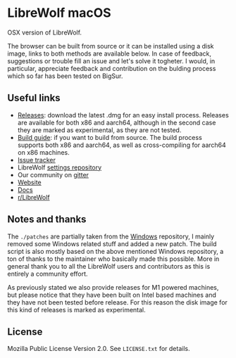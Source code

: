 # LibreWolf macOS

OSX version of LibreWolf.

The browser can be built from source or it can be installed using a disk image, links to both methods are available below.
In case of feedback, suggestions or trouble fill an issue and let's solve it togheter. I would, in particular, appreciate feedback and contribution on the bulding process which so far has been tested on BigSur.

## Useful links
- [Releases](https://gitlab.com/librewolf-community/browser/macos/-/releases): download the latest .dmg for an easy install process. Releases are available for both x86 and aarch64, although in the second case they are marked as experimental, as they are not tested.
- [Build guide](./build_guide.md): if you want to build from source. The build process supports both x86 and aarch64, as well as cross-compiling for aarch64 on x86 machines.
- [Issue tracker](https://gitlab.com/librewolf-community/browser/macos/-/issues)
- LibreWolf [settings repository](https://gitlab.com/librewolf-community/settings)
- Our community on [gitter](https://gitter.im/librewolf-community/librewolf)
- [Website](https://librewolf-community.gitlab.io/)
- [Docs](https://librewolf.readthedocs.io/en/latest/)
- [r/LibreWolf](https://www.reddit.com/r/LibreWolf/)

## Notes and thanks
The `./patches` are partially taken from the [Windows](https://gitlab.com/librewolf-community/browser/windows/) repository, I mainly removed some Windows related stuff and added a new patch. The build script is also mostly based on the above mentioned Windows repository, a ton of thanks to the maintainer who basically made this possible. More in general thank you to all the LibreWolf users and contributors as this is entirely a community effort.

As previously stated we also provide releases for M1 powered machines, but please notice that they have been built on Intel based machines and they have not been tested before release. For this reason the disk image for this kind of releases is marked as experimental.

## License
Mozilla Public License Version 2.0. See `LICENSE.txt` for details.
